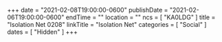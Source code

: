 +++
date = "2021-02-08T19:00:00-0600"
publishDate = "2021-02-06T19:00:00-0600"
endTime = ""
location = ""
ncs = [ "KA0LDG" ]
title = "Isolation Net 0208"
linkTitle = "Isolation Net"
categories = [ "Social" ]
dates = [ "Hidden" ]
+++
